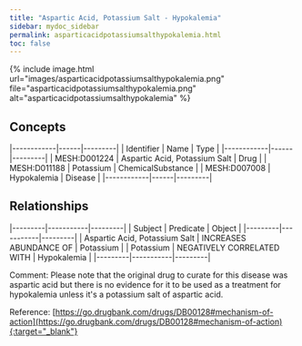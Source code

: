 ```yaml
---
title: "Aspartic Acid, Potassium Salt - Hypokalemia"
sidebar: mydoc_sidebar
permalink: asparticacidpotassiumsalthypokalemia.html
toc: false 
---
```


{% include image.html url="images/asparticacidpotassiumsalthypokalemia.png" file="asparticacidpotassiumsalthypokalemia.png" alt="asparticacidpotassiumsalthypokalemia" %}

## Concepts

|------------|------|---------|
| Identifier | Name | Type    |
|------------|------|---------|
| MESH:D001224 | Aspartic Acid, Potassium Salt | Drug |
| MESH:D011188 | Potassium | ChemicalSubstance |
| MESH:D007008 | Hypokalemia | Disease |
|------------|------|---------|

## Relationships

|---------|-----------|---------|
| Subject | Predicate | Object  |
|---------|-----------|---------|
| Aspartic Acid, Potassium Salt | INCREASES ABUNDANCE OF | Potassium |
| Potassium | NEGATIVELY CORRELATED WITH | Hypokalemia |
|---------|-----------|---------|

Comment: Please note that the original drug to curate for this disease was aspartic acid but there is no evidence for it to be used as a treatment for hypokalemia unless it's a potassium salt of aspartic acid.

Reference: [https://go.drugbank.com/drugs/DB00128#mechanism-of-action](https://go.drugbank.com/drugs/DB00128#mechanism-of-action){:target="_blank"}